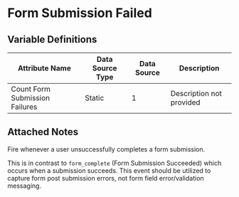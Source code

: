 # Form Submission Failed

### 

## Variable Definitions

| Attribute Name|Data Source Type|Data Source|Description|
| --- | --- | --- | --- |
|Count Form Submission Failures|Static|1|Description not provided|

## Attached Notes

<p dir="auto">Fire whenever a user unsuccessfully completes a form submission.</p>
<p dir="auto">This is in contrast to&nbsp;<code>form_complete</code> (Form Submission Succeeded) which occurs when a submission succeeds. This event should be utilized to capture form post submission errors, not form field error/validation messaging.</p>